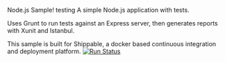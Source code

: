 Node.js Sample!
testing
A simple Node.js application with tests.

Uses Grunt to run tests against an Express server, then generates reports with Xunit and Istanbul.

This sample is built for Shippable, a docker based continuous integration and deployment platform.
[![Run Status](https://api.shippable.com/projects/56b35c481895ca4474735baa/badge?branch=notifications)](https://app.shippable.com/projects/56b35c481895ca4474735baa)
